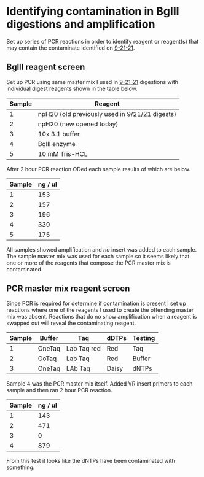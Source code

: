 # Identifying contamination in BglII digestions and amplification

Set up series of PCR reactions in order to identify reagent or reagent(s) that may contain the contaminate identified on [9-21-21](39_9-21-21.md).

## BglII reagent screen

Set up PCR using same master mix I used in [9-21-21](39_9-21-21.md)
digestions with individual digest reagents shown in the table below.

| Sample | Reagent                                        |
| ------ | ---------------------------------------------- |
| 1      | npH20 (old previously used in 9/21/21 digests) |
| 2      | npH20 (new opened today)                       |
| 3      | 10x 3.1 buffer                                 |
| 4      | BglII enzyme                                   |
| 5      | 10 mM Tris-HCL                                 |


After 2 hour PCR reaction ODed each sample results of which are below.

| Sample | ng / ul |
| ------ | ------- |
| 1      | 153     |
| 2      | 157     |
| 3      | 196     |
| 4      | 330     |
| 5      | 175     |

All samples showed amplification and *no* insert was added to each
sample. The sample master mix was used for each sample so it seems
likely that one or more of the reagents that compose the PCR master
mix is contaminated.

## PCR master mix reagent screen

Since PCR is required for determine if contamination is present
I set up reactions where one of the reagents I used to create the
offending master mix was absent. Reactions that do no show amplification when a reagent is swapped out will reveal the
contaminating reagent.

| Sample | Buffer | Taq         | dDTPs | Testing |
| ------ | ------ | ----------- | ----- | ------- |
| 1      | OneTaq | Lab Taq red | Red   | Taq     |
| 2      | GoTaq  | Lab Taq     | Red   | Buffer  |
| 3      | OneTaq | LAb Taq     | Daisy | dNTPs   |

Sample 4 was the PCR master mix itself. Added VR insert primers to each sample and then ran 2 hour
PCR reaction.

| Sample | ng / ul |
| ------ | ------- |
| 1      | 143     |
| 2      | 471     |
| 3      | 0       |
| 4      | 879     |

From this test it looks like the dNTPs have been contaminated with something. 